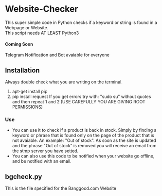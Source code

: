 # Website-Checker
This super simple code in Python checks if a keyword or string is found in a Webpage or Website.<br>
This script needs AT LEAST Python3

#### Coming Soon
Telegram Notification and Bot avaiable for everyone

## Installation
Always double check what you are writing on the terminal.
1) apt-get install pip
2) pip install request
If you get errors try with: "sudo su" without quotes and then repeat 1 and 2 (USE CAREFULLY YOU ARE GIVING ROOT PERMISSIONS)

### Use
- You can use it to check if a product is back in stock. Simply by finding a keyword or phrase that is found only on the page of the product that is not avaiable. An example: "Out of stock". As soon as the site is updated and the phrase "Out of stock" is removed you will receive an email from the stmp server you have setted. <br>
- You can also use this code to be notified when your website go offline, and be notified with an email.

## bgcheck.py
This is the file specified for the Banggood.com Website
